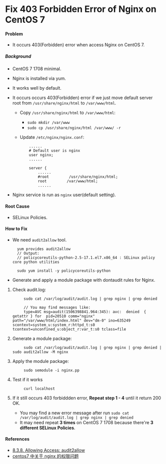 # Fix 403 Forbidden Error of Nginx on CentOS 7

#### Problem
* It occurs 403(Forbidden) error when access Nginx on CentOS 7.

##### Background
* CentOS 7 1708 minimal.
* Nginx is installed via yum.
* It works well by default.
* It occurs occurs 403(Forbidden) error if we just move default server root from `/usr/share/nginx/html` to `/var/www/html`.

    * Copy `/usr/share/nginx/html` to `/var/www/html`:
      * `sudo mkdir /var/www`
      * `sudo cp /usr/share/nginx/html /var/www/ -r`

    * Update `/etc/nginx/nginx.conf`:

              ......
              # Default user is nginx
              user nginx;
              ......

              server {
                  ......
                  #root         /usr/share/nginx/html;
                  root         /var/www/html;
                  ......

* Nginx service is run as `nginx` user(default setting).

#### Root Cause
* SELinux Policies.

#### How to Fix
* We need `audit2allow` tool.

        yum provides audit2allow
        // Output: 
        // policycoreutils-python-2.5-17.1.el7.x86_64 : SELinux policy core python utilities

        sudo yum install -y policycoreutils-python

* Generate and apply a module package with dontaudit rules for Nginx.
 
1. Check audit.log:
    
            sudo cat /var/log/audit/audit.log | grep nginx | grep denied
    
            // You may find messages like:
            type=AVC msg=audit(1506398841.964:345): avc:  denied  { getattr } for  pid=20510 comm="nginx" path="/var/www/html/index.html" dev="dm-0" ino=635249 scontext=system_u:system_r:httpd_t:s0 tcontext=unconfined_u:object_r:var_t:s0 tclass=file

2. Generate a module package:
    
            sudo cat /var/log/audit/audit.log | grep nginx | grep denied | sudo audit2allow -M nginx
    
3. Apply the module package:
    
            sudo semodule -i nginx.pp

4. Test if it works

            curl localhost

5. If it still occurs 403 forbiddden error, **Repeat step 1 - 4** until it return 200 OK.
    * You may find a new error message after run `sudo cat /var/log/audit/audit.log | grep nginx | grep denied`
    * It may need repeat **3 times** on CentOS 7 1708 because there're **3 different SELinux Policies**.


#### References
* [8.3.8. Allowing Access: audit2allow](https://access.redhat.com/documentation/en-US/Red_Hat_Enterprise_Linux/6/html/Security-Enhanced_Linux/sect-Security-Enhanced_Linux-Fixing_Problems-Allowing_Access_audit2allow.html)
* [centos7 中关于 nginx 的权限问题](https://www.v2ex.com/t/171804)


